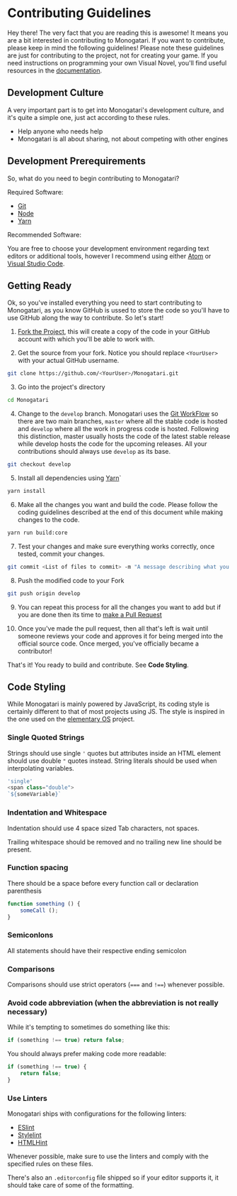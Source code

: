 # Contributing Guidelines

Hey there! The very fact that you are reading this is awesome! It means you are
a bit interested in contributing to Monogatari. If you want to contribute, please
keep in mind the following guidelines! Please note these guidelines are just for
contributing to the project, not for creating your game. If you need instructions
on programming your own Visual Novel, you'll find useful resources in the [documentation](https://monogatari.io/documentation).

## Development Culture
A very important part is to get into Monogatari's development culture, and it's
quite a simple one, just act according to these rules.
* Help anyone who needs help
* Monogatari is all about sharing, not about competing with other engines


## Development Prerequirements
So, what do you need to begin contributing to Monogatari?

Required Software:

- [Git](https://git-scm.com/)
- [Node](https://nodejs.org/)
- [Yarn](https://yarnpkg.com/en/)

Recommended Software:

You are free to choose your development environment regarding text editors or
additional tools, however I recommend using either [Atom](https://atom.io/) or [Visual Studio Code](https://code.visualstudio.com/).


## Getting Ready

Ok, so you've installed everything you need to start contributing to Monogatari,
as you know GitHub is ussed to store the code so you'll have to use GitHub along
the way to contribute. So let's start!

1) [Fork the Project](https://help.github.com/articles/fork-a-repo/), this will
   create a copy of the code in your GitHub account with which you'll be able to
   work with.

2) Get the source from your fork. Notice you should replace `<YourUser>` with your
   actual GitHub username.

```bash
git clone https://github.com/<YourUser>/Monogatari.git
```

3) Go into the project's directory

```bash
cd Monogatari
```

4) Change to the `develop` branch. Monogatari uses the [Git WorkFlow](https://git-scm.com/book/en/v2/Git-Branching-Branching-Workflows) so there are
   two main branches, `master` where all the stable code is hosted and `develop`
   where all the work in progress code is hosted. Following this distinction, master
   usually hosts the code of the latest stable release while develop hosts the code
   for the upcoming releases. All your contributions should always use `develop` as
   its base.

```bash
git checkout develop
```

5) Install all dependencies using [Yarn](https://yarnpkg.com/en/)`

```bash
yarn install
```

6) Make all the changes you want and build the code. Please follow the coding guidelines
   described at the end of this document while making changes to the code.

```bash
yarn run build:core
```

7) Test your changes and make sure everything works correctly, once tested, commit
   your changes.

```bash
git commit <List of files to commit> -m "A message describing what you did in present tense"
```

8) Push the modified code to your Fork

```bash
git push origin develop
```

9) You can repeat this process for all the changes you want to add but if you are done
   then its time to [make a Pull Request](https://help.github.com/articles/creating-a-pull-request/)

10) Once you've made the pull request, then all that's left is wait until
   someone reviews your code and approves it for being merged into the official
   source code. Once merged, you've officially became a contributor!


That's it! You ready to build and contribute. See **Code Styling**.

## Code Styling

While Monogatari is mainly powered by JavaScript, its coding style is certainly
different to that of most projects using JS. The style is inspired in the one used
on the [elementary OS](https://elementary.io/docs/code/reference#reference) project.

### Single Quoted Strings

Strings should use single `'` quotes but attributes inside an HTML element should
use double `"` quotes instead. String literals should be used when interpolating
variables.

```javascript
'single'
<span class="double">
`${someVariable}`
```

### Indentation and Whitespace

Indentation should use 4 space sized Tab characters, not spaces.

Trailing whitespace should be removed and no trailing new line should be present.

### Function spacing

There should be a space before every function call or declaration parenthesis

```javascript
function something () {
	someCall ();
}
```

### Semiconlons

All statements should have their respective ending semicolon

### Comparisons

Comparisons should use strict operators (`===` and `!==`) whenever possible.

### Avoid code abbreviation (when the abbreviation is not really necessary)

While it's tempting to sometimes do something like this:

```javascript
if (something !== true) return false;
```

You should always prefer making code more readable:

```javascript
if (something !== true) {
    return false;
}
```

### Use Linters
Monogatari ships with configurations for the following linters:
* [ESlint](https://eslint.org/)
* [Stylelint](https://stylelint.io/)
* [HTMLHint](http://htmlhint.com/)

Whenever possible, make sure to use the linters and comply with the
specified rules on these files.

There's also an `.editorconfig` file shipped so if your editor 
supports it, it should take care of some of the formatting.